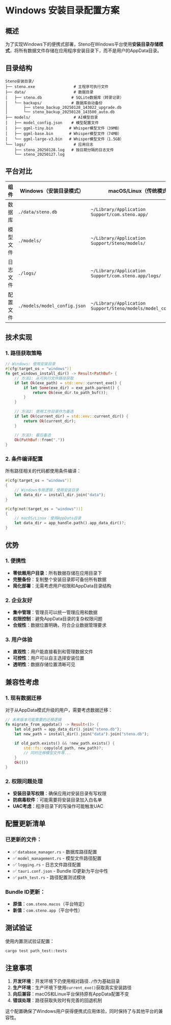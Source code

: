 # Windows 安装目录配置方案

## 概述

为了实现Windows下的便携式部署，Steno在Windows平台使用**安装目录存储模式**，将所有数据文件存储在应用程序安装目录下，而不是用户的AppData目录。

## 目录结构

```
Steno安装目录/
├── steno.exe                 # 主程序可执行文件
├── data/                     # 数据目录
│   ├── steno.db             # SQLite数据库（转录记录）
│   └── backups/             # 数据库自动备份
│       ├── steno_backup_20250128_143022_upgrade.db
│       └── steno_backup_20250128_143500_auto.db
├── models/                   # AI模型目录
│   ├── model_config.json    # 模型配置文件
│   ├── ggml-tiny.bin       # Whisper模型文件（39MB）
│   ├── ggml-base.bin       # Whisper模型文件（74MB）
│   └── ggml-large-v3.bin   # Whisper模型文件（1.5GB）
└── logs/                     # 应用日志
    ├── steno_20250128.log   # 按日期分隔的日志文件
    └── steno_20250127.log
```

## 平台对比

| 组件 | Windows（安装目录模式） | macOS/Linux（传统模式） |
|------|-------------------------|-------------------------|
| 数据库 | `./data/steno.db` | `~/Library/Application Support/com.steno.app/` |
| 模型文件 | `./models/` | `~/Library/Application Support/Steno/models/` |
| 日志文件 | `./logs/` | `~/Library/Application Support/com.steno.app/logs/` |
| 配置文件 | `./models/model_config.json` | `~/Library/Application Support/Steno/models/model_config.json` |

## 技术实现

### 1. 路径获取策略

```rust
// Windows: 使用安装目录
#[cfg(target_os = "windows")]
fn get_windows_install_dir() -> Result<PathBuf> {
    // 方法1: 从可执行文件路径获取
    if let Ok(exe_path) = std::env::current_exe() {
        if let Some(exe_dir) = exe_path.parent() {
            return Ok(exe_dir.to_path_buf());
        }
    }
    
    // 方法2: 使用工作目录作为备选
    if let Ok(current_dir) = std::env::current_dir() {
        return Ok(current_dir);
    }
    
    // 方法3: 最后备选
    Ok(PathBuf::from("."))
}
```

### 2. 条件编译配置

所有路径相关的代码都使用条件编译：

```rust
#[cfg(target_os = "windows")]
{
    // Windows专用逻辑：使用安装目录
    let data_dir = install_dir.join("data");
}

#[cfg(not(target_os = "windows"))]
{
    // macOS/Linux：使用AppData目录
    let data_dir = app_handle.path().app_data_dir()?;
}
```

## 优势

### 1. 便携性
- **零依赖用户目录**：所有数据存储在应用目录下
- **完整备份**：复制整个安装目录即可备份所有数据
- **简化部署**：无需考虑用户权限和AppData目录结构

### 2. 企业友好
- **集中管理**：管理员可以统一管理应用和数据
- **权限控制**：避免AppData目录的复杂权限问题
- **合规性**：数据位置明确，符合企业数据管理要求

### 3. 用户体验
- **直观性**：用户能直接看到和管理数据文件
- **可控性**：用户可以自主选择安装位置
- **透明性**：数据存储位置清晰可见

## 兼容性考虑

### 1. 现有数据迁移
对于从AppData模式升级的用户，需要考虑数据迁移：

```rust
// 未来版本可能需要的迁移逻辑
fn migrate_from_appdata() -> Result<()> {
    let old_path = app_data_dir().join("steno.db");
    let new_path = install_dir().join("data").join("steno.db");
    
    if old_path.exists() && !new_path.exists() {
        std::fs::copy(old_path, new_path)?;
        // 同时迁移模型文件等...
    }
    Ok(())
}
```

### 2. 权限问题处理
- **安装目录写权限**：确保应用对安装目录有写权限
- **防病毒软件**：可能需要将安装目录加入白名单
- **UAC考虑**：程序目录下的写操作可能触发UAC

## 配置更新清单

### 已更新的文件：
- ✅ `database_manager.rs` - 数据库路径配置
- ✅ `model_management.rs` - 模型文件路径配置  
- ✅ `logging.rs` - 日志文件路径配置
- ✅ `tauri.conf.json` - Bundle ID更新为平台中性
- ✅ `path_test.rs` - 路径配置测试模块

### Bundle ID更新：
- **原值**：`com.steno.macos`（平台特定）
- **新值**：`com.steno.app`（平台中性）

## 测试验证

使用内置测试验证配置：

```bash
cargo test path_test::tests
```

## 注意事项

1. **开发环境**：开发环境下仍使用相对路径`./`作为基础目录
2. **生产环境**：生产环境下使用`current_exe()`获取真实安装路径
3. **向后兼容**：macOS和Linux平台保持原有AppData配置不变
4. **错误处理**：路径获取失败时有完善的回退机制

这个配置确保了Windows用户获得便携式应用体验，同时保持了与其他平台的兼容性。